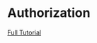 # Authorization

[Full Tutorial](https://auth0.com/docs/quickstart/native/android/07-authorization)
